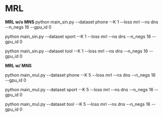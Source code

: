 # MRL

**MRL w/o MNS**
python main_sin.py --dataset phone --K 1 --loss mrl --ns dns --n_negs 16 --gpu_id 0

python main_sin.py --dataset sport --K 1 --loss mrl --ns dns --n_negs 16 --gpu_id 0

python main_sin.py --dataset tool --K 1 --loss mrl --ns dns --n_negs 16 --gpu_id 0

**MRL w/ MNS**

python main_mul.py --dataset phone --K 5 --loss mrl --ns dns --n_negs 16 --gpu_id 0

python main_mul.py --dataset sport  --K 5 --loss mrl --ns dns --n_negs 16 --gpu_id 0

python main_mul.py --dataset tool --K 5 --loss mrl --ns dns --n_negs 16 --gpu_id 0
